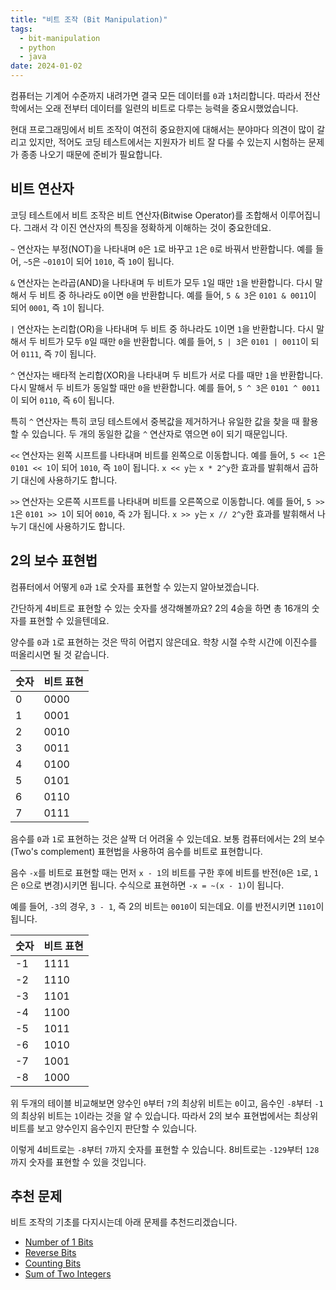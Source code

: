 ```yaml
---
title: "비트 조작 (Bit Manipulation)"
tags:
  - bit-manipulation
  - python
  - java
date: 2024-01-02
---
```


컴퓨터는 기계어 수준까지 내려가면 결국 모든 데이터를 `0`과 `1`처리합니다.
따라서 전산학에서는 오래 전부터 데이터를 일련의 비트로 다루는 능력을 중요시했었습니다.

현대 프로그래밍에서 비트 조작이 여전히 중요한지에 대해서는 분야마다 의견이 많이 갈리고 있지만,
적어도 코딩 테스트에서는 지원자가 비트 잘 다룰 수 있는지 시험하는 문제가 종종 나오기 때문에 준비가 필요합니다.

## 비트 연산자

코딩 테스트에서 비트 조작은 비트 연산자(Bitwise Operator)를 조합해서 이루어집니다.
그래서 각 이진 연산자의 특징을 정확하게 이해하는 것이 중요한데요.

`~` 연산자는 부정(NOT)을 나타내며 `0`은 `1`로 바꾸고 `1`은 `0`로 바꿔서 반환합니다.
예를 들어, `~5`은 `~0101`이 되어 `1010`, 즉 `10`이 됩니다.

`&` 연산자는 논라곱(AND)을 나타내며 두 비트가 모두 `1`일 때만 `1`을 반환합니다.
다시 말해서 두 비트 중 하나라도 `0`이면 `0`을 반환합니다.
예를 들어, `5 & 3`은 `0101 & 0011`이 되어 `0001`, 즉 `1`이 됩니다.

`|` 연산자는 논리합(OR)을 나타내며 두 비트 중 하나라도 `1`이면 `1`을 반환합니다.
다시 말해서 두 비트가 모두 `0`일 때만 `0`을 반환합니다.
예를 들어, `5 | 3`은 `0101 | 0011`이 되어 `0111`, 즉 `7`이 됩니다.

`^` 연산자는 배타적 논리합(XOR)을 나타내며 두 비트가 서로 다를 때만 `1`을 반환합니다.
다시 말해서 두 비트가 동일할 때만 `0`을 반환합니다.
예를 들어, `5 ^ 3`은 `0101 ^ 0011`이 되어 `0110`, 즉 `6`이 됩니다.

특히 `^` 연산자는 특히 코딩 테스트에서 중복값을 제거하거나 유일한 값을 찾을 때 활용할 수 있습니다.
두 개의 동일한 값을 `^` 연산자로 엮으면 `0`이 되기 때문입니다.

`<<` 연산자는 왼쪽 시프트를 나타내며 비트를 왼쪽으로 이동합니다.
예를 들어, `5 << 1`은 `0101 << 1`이 되어 `1010`, 즉 `10`이 됩니다.
`x << y`는 `x * 2^y`한 효과를 발휘해서 곱하기 대신에 사용하기도 합니다.

`>>` 연산자는 오른쪽 시프트를 나타내며 비트를 오른쪽으로 이동합니다.
예를 들어, `5 >> 1`은 `0101 >> 1`이 되어 `0010`, 즉 `2`가 됩니다.
`x >> y`는 `x // 2^y`한 효과를 발휘해서 나누기 대신에 사용하기도 합니다.

## 2의 보수 표현법

컴퓨터에서 어떻게 `0`과 `1`로 숫자를 표현할 수 있는지 알아보겠습니다.

간단하게 4비트로 표현할 수 있는 숫자를 생각해볼까요?
2의 4승을 하면 총 16개의 숫자를 표현할 수 있을텐데요.

양수를 `0`과 `1`로 표현하는 것은 딱히 어렵지 않은데요.
학창 시절 수학 시간에 이진수를 떠올리시면 될 것 같습니다.

| 숫자 | 비트 표현 |
| ---- | --------- |
| 0    | 0000      |
| 1    | 0001      |
| 2    | 0010      |
| 3    | 0011      |
| 4    | 0100      |
| 5    | 0101      |
| 6    | 0110      |
| 7    | 0111      |

음수를 `0`과 `1`로 표현하는 것은 살짝 더 어려울 수 있는데요.
보통 컴퓨터에서는 2의 보수(Two's complement) 표현법을 사용하여 음수를 비트로 표현합니다.

음수 `-x`를 비트로 표현할 때는 먼저 `x - 1`의 비트를 구한 후에 비트를 반전(`0`은 `1`로, `1`은 `0`으로 변경)시키면 됩니다.
수식으로 표현하면 `-x = ~(x - 1)`이 됩니다.

예를 들어, `-3`의 경우, `3 - 1`, 즉 2의 비트는 `0010`이 되는데요.
이를 반전시키면 `1101`이 됩니다.

| 숫자 | 비트 표현 |
| ---- | --------- |
| -1   | 1111      |
| -2   | 1110      |
| -3   | 1101      |
| -4   | 1100      |
| -5   | 1011      |
| -6   | 1010      |
| -7   | 1001      |
| -8   | 1000      |

위 두개의 테이블 비교해보면 양수인 `0`부터 `7`의 최상위 비트는 `0`이고, 음수인 `-8`부터 `-1`의 최상위 비트는 `1`이라는 것을 알 수 있습니다.
따라서 2의 보수 표현법에서는 최상위 비트를 보고 양수인지 음수인지 판단할 수 있습니다.

이렇게 4비트로는 `-8`부터 `7`까지 숫자를 표현할 수 있습니다.
8비트로는 `-129`부터 `128`까지 숫자를 표현할 수 있을 것입니다.

## 추천 문제

비트 조작의 기초를 다지시는데 아래 문제를 추천드리겠습니다.

- [Number of 1 Bits](/problems/number-of-1-bits/)
- [Reverse Bits](/problems/reverse-bits/)
- [Counting Bits](/problems/counting-bits/)
- [Sum of Two Integers](/problems/sum-of-two-integers/)
